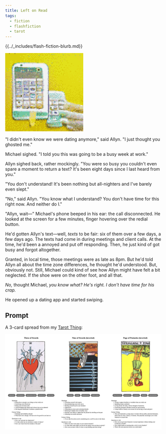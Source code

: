 ```yaml
---
title: Left on Read
tags:
  - fiction
  - flashfiction
  - tarot
---
```


{{../_includes/flash-fiction-blurb.md}}

<!--more-->

![](cover.png)

"I didn't even know we were dating anymore," said Allyn. "I just thought you ghosted me."

Michael sighed. "I told you this was going to be a busy week at work."

Allyn sighed back, rather mockingly. "You were so busy you couldn't even spare a moment to return a text? It's been eight days since I last heard from you."

"You don't understand! It's been nothing but all-nighters and I've barely even slept."

"No," said Allyn. "You know what I understand? You don't have time for this right now. And neither do I."

"Allyn, wait—" Michael's phone beeped in his ear: the call disconnected. He looked at the screen for a few minutes, finger hovering over the redial button. 

He'd gotten Allyn's text—well, *texts* to be fair: six of them over a few days, a few days ago. The texts had come in during meetings and client calls. At the time, he'd been a annoyed and put off responding. Then, he just kind of got busy and forgot altogether. 

Granted, in local time, those meetings were as late as 8pm. But he'd told Allyn all about the time zone differences, he thought he'd understood. But, obviously not. Still, Michael could kind of see how Allyn might have felt a bit neglected. If the shoe were on the other foot, and all that.

*No,* thought Michael, *you know what? He's right. I don't have time for his crap.* 

He opened up a dating app and started swiping. 

## Prompt

A 3-card spread from my [Tarot Thing](https://lmorchard.github.io/tarot-thing/?card=Three+of+Swords&card=%21Nine+of+Swords&card=%21Page+of+Pentacles
):

![](20220512083129.png)
